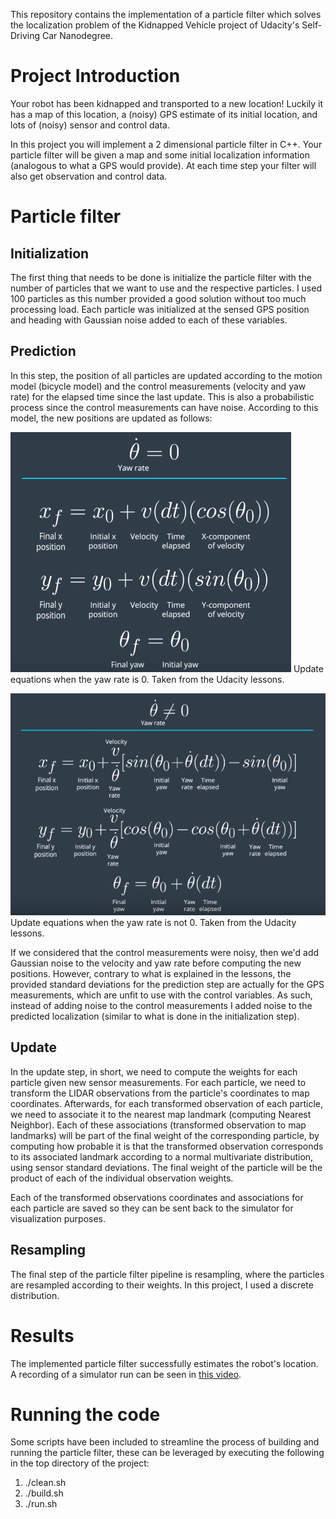 This repository contains the implementation of a particle filter which solves the localization problem of the Kidnapped Vehicle project of Udacity's Self-Driving Car Nanodegree.

# Project Introduction
Your robot has been kidnapped and transported to a new location! Luckily it has a map of this location, a (noisy) GPS estimate of its initial location, and lots of (noisy) sensor and control data.

In this project you will implement a 2 dimensional particle filter in C++. Your particle filter will be given a map and some initial localization information (analogous to what a GPS would provide). At each time step your filter will also get observation and control data.

# Particle filter

## Initialization
The first thing that needs to be done is initialize the particle filter with the number of particles that we want to use and the respective particles. I used 100 particles as this number provided a good solution without too much processing load. Each particle was initialized at the sensed GPS position and heading with Gaussian noise added to each of these variables.

## Prediction
In this step, the position of all particles are updated according to the motion model (bicycle model) and the control measurements (velocity and yaw rate) for the elapsed time since the last update. This is also a probabilistic process since the control measurements can have noise. According to this model, the new positions are updated as follows:

![Simulation window](report/motion_model_yawrate_0.png)
Update equations when the yaw rate is 0. Taken from the Udacity lessons.

![Simulation window](report/motion_model_yawrate_not_0.png)
Update equations when the yaw rate is not 0. Taken from the Udacity lessons.

If we considered that the control measurements were noisy, then we'd add Gaussian noise to the velocity and yaw rate before computing the new positions. However, contrary to what is explained in the lessons, the provided standard deviations for the prediction step are actually for the GPS measurements, which are unfit to use with the control variables. As such, instead of adding noise to the control measurements I added noise to the predicted localization (similar to what is done in the initialization step).

## Update
In the update step, in short, we need to compute the weights for each particle given new sensor measurements. For each particle, we need to transform the LIDAR observations from the particle's coordinates to map coordinates. Afterwards, for each transformed observation of each particle, we need to associate it to the nearest map landmark (computing Nearest Neighbor). Each of these associations (transformed observation to map landmarks) will be part of the final weight of the corresponding particle, by computing how probable it is that the transformed observation corresponds to its associated landmark according to a normal multivariate distribution, using sensor standard deviations. The final weight of the particle will be the product of each of the individual observation weights.

Each of the transformed observations coordinates and associations for each particle are saved so they can be sent back to the simulator for visualization purposes.

## Resampling
The final step of the particle filter pipeline is resampling, where the particles are resampled according to their weights. In this project, I used a discrete distribution.

# Results
The implemented particle filter successfully estimates the robot's location. A recording of a simulator run can be seen in [this video](report/particle_filter_project.mp4).

# Running the code
Some scripts have been included to streamline the process of building and running the particle filter, these can be leveraged by executing the following in the top directory of the project:

1. ./clean.sh
2. ./build.sh
3. ./run.sh
